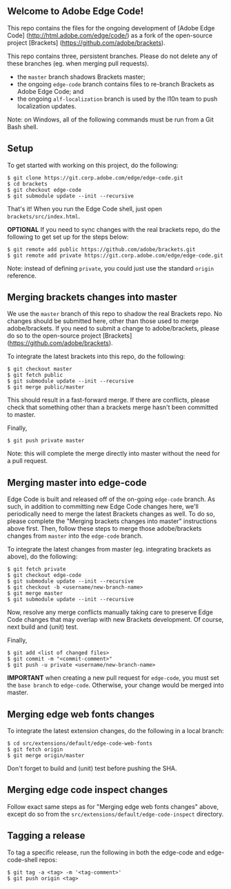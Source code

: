 Welcome to Adobe Edge Code!
---------------------------

This repo contains the files for the ongoing development of [Adobe Edge Code] (http://html.adobe.com/edge/code/) as a fork of the open-source project [Brackets] (https://github.com/adobe/brackets).

This repo contains three, persistent branches.  Please do not delete any of these branches (eg. when merging pull requests).
- the `master` branch shadows Brackets master;
- the ongoing `edge-code` branch contains files to re-branch Brackets as Adobe Edge Code; and
- the ongoing `alf-localization` branch is used by the l10n team to push localization updates.

Note: on Windows, all of the following commands must be run from a Git Bash shell.

## Setup

To get started with working on this project, do the following:

    $ git clone https://git.corp.adobe.com/edge/edge-code.git
    $ cd brackets
    $ git checkout edge-code
    $ git submodule update --init --recursive

That's it!  When you run the Edge Code shell, just open `brackets/src/index.html`.

**OPTIONAL** If you need to sync changes with the real brackets repo, do the following to get set up for the steps below:

    $ git remote add public https://github.com/adobe/brackets.git
    $ git remote add private https://git.corp.adobe.com/edge/edge-code.git

Note: instead of defining `private`, you could just use the standard `origin` reference.

## Merging brackets changes into master

We use the `master` branch of this repo to shadow the real Brackets repo.  No changes should be submitted here, other than those used to merge adobe/brackets.  If you need to submit a change to adobe/brackets, please do so to the open-source project [Brackets] (https://github.com/adobe/brackets).

To integrate the latest brackets into this repo, do the following:

    $ git checkout master
    $ git fetch public
    $ git submodule update --init --recursive
    $ git merge public/master
    
This should result in a fast-forward merge.  If there are conflicts, please check that something other than a brackets merge hasn't been committed to master.

Finally, 

    $ git push private master

Note: this will complete the merge directly into master without the need for a pull request.

## Merging master into edge-code

Edge Code is built and released off of the on-going `edge-code` branch.  As such, in addition to committing new Edge Code changes here, we'll periodically need to merge the latest Brackets changes as well.  To do so, please complete the "Merging brackets changes into master" instructions above first.  Then, follow these steps to merge those adobe/brackets changes from `master` into the `edge-code` branch.

To integrate the latest changes from master (eg. integrating brackets as above), do the following:

    $ git fetch private
    $ git checkout edge-code
    $ git submodule update --init --recursive
    $ git checkout -b <username/new-branch-name>
    $ git merge master
    $ git submodule update --init --recursive
    
Now, resolve any merge conflicts manually taking care to preserve Edge Code changes that may overlap with new Brackets development.  Of course, next build and (unit) test.

Finally,

    $ git add <list of changed files>
    $ git commit -m "<commit-comment>"
    $ git push -u private <username/new-branch-name>

**IMPORTANT** when creating a new pull request for `edge-code`, you must set the `base branch` to `edge-code`.  Otherwise, your change would be merged into master.

## Merging edge web fonts changes

To integrate the latest extension changes, do the following in a local branch:

    $ cd src/extensions/default/edge-code-web-fonts
    $ git fetch origin
    $ git merge origin/master

Don't forget to build and (unit) test before pushing the SHA.

## Merging edge code inspect changes

Follow exact same steps as for "Merging edge web fonts changes" above, except do so from the `src/extensions/default/edge-code-inspect` directory.

## Tagging a release
To tag a specific release, run the following in both the edge-code and edge-code-shell repos:

    $ git tag -a <tag> -m '<tag-comment>'
    $ git push origin <tag>
